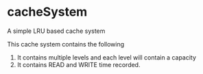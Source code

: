 # cacheSystem
A simple LRU based cache system

This cache system contains the following 
1. It contains multiple levels and each level will contain a capacity 
2. It contains READ and WRITE time recorded. 
